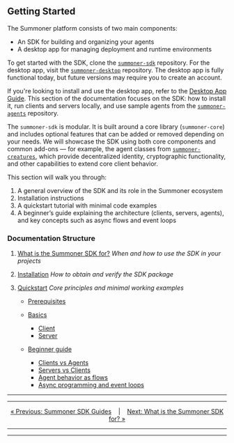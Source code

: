 ## Getting Started

The Summoner platform consists of two main components:

* An SDK for building and organizing your agents
* A desktop app for managing deployment and runtime environments

To get started with the SDK, clone the [`summoner-sdk`](https://github.com/Summoner-Network/summoner-sdk) repository. For the desktop app, visit the [`summoner-desktop`](https://github.com/Summoner-Network/summoner-desktop) repository. The desktop app is fully functional today, but future versions may require you to create an account.

If you're looking to install and use the desktop app, refer to the [Desktop App Guide](../../guide_app/index.md). This section of the documentation focuses on the SDK: how to install it, run clients and servers locally, and use sample agents from the [`summoner-agents`](https://github.com/Summoner-Network/summoner-agents) repository.

The `summoner-sdk` is modular. It is built around a core library (`summoner-core`) and includes optional features that can be added or removed depending on your needs. We will showcase the SDK using both core components and common add-ons — for example, the agent classes from [`summoner-creatures`](https://github.com/Summoner-Network/summoner-creatures), which provide decentralized identity, cryptographic functionality, and other capabilities to extend core client behavior.

This section will walk you through:

1. A general overview of the SDK and its role in the Summoner ecosystem
2. Installation instructions
3. A quickstart tutorial with minimal code examples
4. A beginner’s guide explaining the architecture (clients, servers, agents), and key concepts such as async flows and event loops

### Documentation Structure

1. [What is the Summoner SDK for?](what_is.md)
   *When and how to use the SDK in your projects*

2. [Installation](installation.md)
   *How to obtain and verify the SDK package*

3. [Quickstart](quickstart/index.md)
   *Core principles and minimal working examples*

   * [Prerequisites](quickstart/prerequesites.md)
   * [Basics](quickstart/basics.md)

     * [Client](quickstart/basics_client.md)
     * [Server](quickstart/basics_server.md)
   * [Beginner guide](quickstart/beginner.md)

     * [Clients vs Agents](quickstart/begin_client.md)
     * [Servers vs Clients](quickstart/begin_server.md)
     * [Agent behavior as flows](quickstart/begin_flow.md)
     * [Async programming and event loops](quickstart/begin_async.md)

<hr><hr>

<p align="center">
  <a href="../index.md">&laquo; Previous: Summoner SDK Guides</a> &nbsp;&nbsp;&nbsp;|&nbsp;&nbsp;&nbsp; <a href="what_is.md">Next: What is the Summoner SDK for? &raquo;</a>
</p>

<hr><hr>
